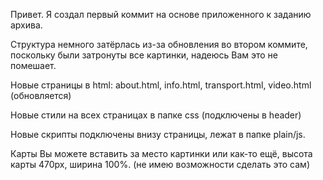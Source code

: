 Привет. Я создал первый коммит на основе приложенного к заданию архива.

Структура немного затёрлась из-за обновления во втором коммите, поскольку были затронуты все картинки, надеюсь Вам это не помешает.

Новые страницы в html: about.html, info.html, transport.html, video.html (обновляется)

Новые стили на всех страницах в папке css (подключены в header)

Новые скрипты подключены внизу страницы, лежат в папке plain/js.

Карты Вы можете вставить за место картинки или как-то ещё, высота карты 470px, ширина 100%. (не имею возможности сделать это сам)
